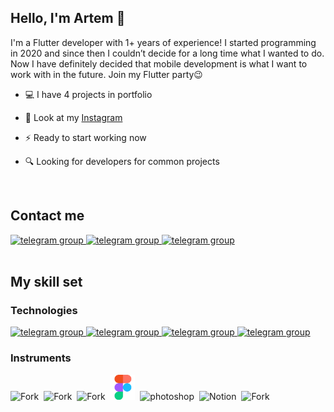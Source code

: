 ## <div align="left">Hello, I'm Artem 👋

I'm a Flutter developer with 1+ years of experience! I started programming in 2020 and since then I couldn’t decide for a long time what I wanted to do.  Now I have definitely decided that mobile development is what I want to work with in the future. Join my Flutter party😉</div>  
  

- 💻 I have 4 projects in portfolio  
  

- 👀 Look at my [Instagram](https://www.instagram.com/kobetskiy.dev)  
  

- ⚡️ Ready to start working now  
  

- 🔍 Looking for developers for common projects  
  

<br/>  

## Contact me 
<div id="badges">
    <a href="https://t.me/kobetskiy" target="_blank">
      <img src="https://upload.wikimedia.org/wikipedia/commons/thumb/8/83/Telegram_2019_Logo.svg/640px-Telegram_2019_Logo.svg.png" width="40" height="40" alt="telegram group" />
    </a>
    <a href="https://www.instagram.com/kobetskiy.dev" target="_blank">
      <img src="https://upload.wikimedia.org/wikipedia/commons/thumb/9/95/Instagram_logo_2022.svg/640px-Instagram_logo_2022.svg.png" width="40" height="40" alt="telegram group" />
    </a>
    <a href="mailto:kobetskiy22@gmail.com" target="_blank">
      <img src="https://upload.wikimedia.org/wikipedia/commons/thumb/c/ce/Android_Email_8.1_Icon.png/640px-Android_Email_8.1_Icon.png" width="40" height="40" alt="telegram group" />
    </a>
</div>

<br/> 

## My skill set
### Technologies
<div id="technologies">
    <a href="https://flutter.dev" target="_blank">
      <img src="https://upload.wikimedia.org/wikipedia/commons/thumb/7/79/Flutter_logo.svg/640px-Flutter_logo.svg.png" width="40" height="40" alt="telegram group" />
    </a>
    <a href="https://dart.dev" target="_blank">
      <img src="https://upload.wikimedia.org/wikipedia/commons/thumb/a/a2/Dart_programming_language_logo_icon.svg/640px-Dart_programming_language_logo_icon.svg.png" width="40" height="40" alt="telegram group" />
    </a>
    <a href="https://firebase.google.com/" target="_blank">
      <img src="https://upload.wikimedia.org/wikipedia/commons/4/46/Touchicon-180.png" width="40" height="40" alt="telegram group" />
    </a>
      <a href="https://bloclibrary.dev/#/" target="_blank">
      <img src="![image](https://github.com/kobetskiy/kobetskiy/assets/80154095/731a7baa-253f-4d77-af7e-138e75e17802)
" width="40" height="45" alt="telegram group" />
    </a>
</div>

### Instruments
<div>
  <img src="https://upload.wikimedia.org/wikipedia/commons/thumb/9/9a/Visual_Studio_Code_1.35_icon.svg/640px-Visual_Studio_Code_1.35_icon.svg.png" title="Fork" alt="Fork" width="40" height="40"/>&nbsp;
  <img src="https://upload.wikimedia.org/wikipedia/commons/thumb/c/c1/Android_Studio_icon_%282023%29.svg/640px-Android_Studio_icon_%282023%29.svg.png" title="Fork" alt="Fork" width="40" height="40"/>&nbsp;
  <img src="https://developer.apple.com/assets/elements/icons/xcode-12/xcode-12-96x96_2x.png" title="Fork" alt="Fork" width="40" height="40"/>&nbsp;
  <img src="https://github.com/devicons/devicon/blob/master/icons/figma/figma-original.svg" title="Figma" alt="figma" width="40" height="40"/>&nbsp;
  <img src="https://upload.wikimedia.org/wikipedia/commons/thumb/a/af/Adobe_Photoshop_CC_icon.svg/640px-Adobe_Photoshop_CC_icon.svg.png" title="Photoshop" alt="photoshop" width="40" height="40"/>&nbsp;
  <img src="https://upload.wikimedia.org/wikipedia/commons/e/e9/Notion-logo.svg" title="Notion" alt="Notion" width="40" height="40"/>&nbsp;
  <img src="https://git-fork.com/images/logo.png" title="Fork" alt="Fork" width="40" height="40"/>&nbsp;
</div>
